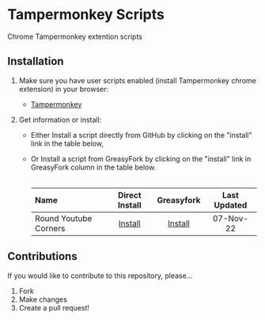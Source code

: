 # Tampermonkey Scripts
Chrome Tampermonkey extention scripts

## Installation

1. Make sure you have user scripts enabled (install Tampermonkey chrome extension) in your browser:
	*  <a href="https://chrome.google.com/webstore/detail/tampermonkey/dhdgffkkebhmkfjojejmpbldmpobfkfo?hl=en"  target="_blank"> Tampermonkey</a> 
	<!-- 	* [Tampermonkey]([http://stackoverflow.com](https://chrome.google.com/webstore/detail/tampermonkey/dhdgffkkebhmkfjojejmpbldmpobfkfo?hl=en)){:target="_blank"} -->
  
2. Get information or install:
	* Either Install a script directly from GitHub by clicking on the "install" link in the table below,
	* Or Install a script from GreasyFork by clicking on the "install" link in GreasyFork column in the table below.<br><br>
  
	  | Name     | Direct Install | Greasyfork | Last Updated | 
	  | :---      |     :---:          |  :---:          | :---:          |
	  | Round Youtube Corners   | <a href="https://github.com/Arora-Sir/Tampermonkey/raw/main/RoundedYoutube.user.js"  target="_blank" > Install</a>       | <a href="https://greasyfork.org/en/scripts/454081-rounded-youtube"  target="_blank" > Install</a>          | 07-Nov-22         |


## Contributions

If you would like to contribute to this repository, please...

1. Fork
2. Make changes
3. Create a pull request!

<!-- Thanks to all that have [contributed](./AUTHORS) so far! -->
